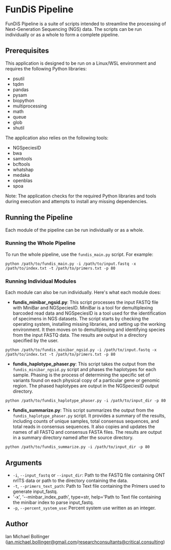 
# FunDiS Pipeline

FunDiS Pipeline is a suite of scripts intended to streamline the processing of Next-Generation Sequencing (NGS) data. The scripts can be run individually or as a whole to form a complete pipeline.

## Prerequisites

This application is designed to be run on a Linux/WSL environment and requires the following Python libraries:

- psutil
- tqdm
- pandas
- pysam
- biopython
- multiprocessing
- math
- queue
- glob
- shutil

The application also relies on the following tools:

- NGSpeciesID
- bwa
- samtools
- bcftools
- whatshap
- medaka
- openblas
- spoa

Note: The application checks for the required Python libraries and tools during execution and attempts to install any missing dependencies.

## Running the Pipeline

Each module of the pipeline can be run individually or as a whole.

### Running the Whole Pipeline

To run the whole pipeline, use the `fundis_main.py` script. For example:

```
python /path/to/fundis_main.py -i /path/to/input.fastq -x /path/to/index.txt -t /path/to/primers.txt -p 80
```

### Running Individual Modules

Each module can also be run individually. Here's what each module does:

- **fundis_minibar_ngsid.py**: This script processes the input FASTQ file with MiniBar and NGSpeciesID. MiniBar is a tool for demultiplexing barcoded read data and NGSpeciesID is a tool used for the identification of specimens in NGS datasets. The script starts by checking the operating system, installing missing libraries, and setting up the working environment. It then moves on to demultiplexing and identifying species from the input FASTQ data. The results are output in a directory specified by the user.

```
python /path/to/fundis_minibar_ngsid.py -i /path/to/input.fastq -x /path/to/index.txt -t /path/to/primers.txt -p 80
```

- **fundis_haplotype_phaser.py**: This script takes the output from the `fundis_minibar_ngsid.py` script and phases the haplotypes for each sample. Phasing is the process of determining the specific set of variants found on each physical copy of a particular gene or genomic region. The phased haplotypes are output in the NGSpeciesID output directory.

```
python /path/to/fundis_haplotype_phaser.py -i /path/to/input_dir -p 80
```

- **fundis_summarize.py**: This script summarizes the output from the `fundis_haplotype_phaser.py` script. It provides a summary of the results, including counts of unique samples, total consensus sequences, and total reads in consensus sequences. It also copies and updates the names of all FASTQ and consensus FASTA files. The results are output in a summary directory named after the source directory.

```
python /path/to/fundis_summarize.py -i /path/to/input_dir -p 80
```

## Arguments

- `-i`, `--input_fastq` or `--input_dir`: Path to the FASTQ file containing ONT nrITS data or path to the directory containing the data.
- `-t`, `--primers_text_path`: Path to Text file containing the Primers used to generate input_fastq.
- '-x', '--minbar_index_path', type=str, help='Path to Text file containing the minibar index to parse input_fastq.
- `-p`, `--percent_system_use`: Percent system use written as an integer.

## Author

Ian Michael Bollinger (ian.michael.bollinger@gmail.com/researchconsultants@critical.consulting)
